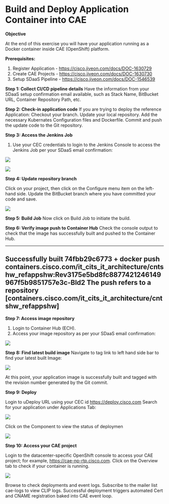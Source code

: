 # Build and Deploy Application Container into CAE

**Objective**

At the end of this exercise you will have your application running as a Docker container inside CAE (OpenShift) platform.

**Prerequisites:**

1. Register Application - https://cisco.jiveon.com/docs/DOC-1630729
2. Create CAE Projects - https://cisco.jiveon.com/docs/DOC-1630730
3. Setup SDaaS Pipeline  - https://cisco.jiveon.com/docs/DOC-1546539                   

**Step 1: Collect CI/CD pipeline details**
Have the information from your SDaaS setup confirmation email available, such as Stack Name, BitBucket URL, Container Repository Path, etc.

**Step 2: Check-in application code**
If you are trying to deploy the reference Application:
Checkout your branch.
Update your local repository.
Add the necessary Kubernates Configuration files and Dockerfile.
Commit and  push the update code to the Git repository.

**Step 3: Access the Jenkins Job**
1. Use your CEC credentials to login to the Jenkins Console to access the Jenkins Job per your SDaaS email confirmation:

![](http://minio.cisco.com:80/hackmd/uploads/upload_e92e204a9cd45ac2fe87d08512bb44d5.png)

![](http://minio.cisco.com:80/hackmd/uploads/upload_84648d9b628a9eafb756983a5ce0e40d.png)


**Step 4: Update repository branch**
 
Click on your project, then click on the Configure menu item on the left-hand side. Update the BitBucket branch where you have committed your code and save.

 ![](http://minio.cisco.com:80/hackmd/uploads/upload_ca850df649d77ec7c652737eaac1ec7a.png)


**Step 5: Build Job**
Now click on Build Job to initiate the build.
 

**Step 6: Verify image push to Container Hub**
Check the console output to check that the image has successfully built and pushed to the Container Hub.

------------------------------------------------
Successfully built 74fbb29c6773 + docker push containers.cisco.com/it_cits_it_architecture/cntshw_refappshw:Rev3175e5bd8fc8877421246149967f5b9851757e3c-Bld2 The push refers to a repository [containers.cisco.com/it_cits_it_architecture/cntshw_refappshw]
------------------------------------------------

**Step 7: Access image repository**

1. Login to Container Hub (ECH).
2. Access your image repository as per your SDaaS email confirmation:

![](http://minio.cisco.com:80/hackmd/uploads/upload_284881d9f71ad47c6f280140274bc15d.png)


**Step 8: Find latest build image**
Navigate to tag link to left hand side bar to find your latest built Image:

![](http://minio.cisco.com:80/hackmd/uploads/upload_91af93dfb7ad67a8e020ebf7d82f66e0.png)


At this point, your application image is successfully built and tagged with the revision number generated by the Git commit.

**Step 9: Deploy** 

Login to uDeploy URL using your CEC id https://deploy.cisco.com
Search for your application under Applications Tab: 

![](http://minio.cisco.com:80/hackmd/uploads/upload_58756a16faec403c8604a50b25f3c3fc.png)

Click on the Component to view the status of deploymen

 ![](http://minio.cisco.com:80/hackmd/uploads/upload_790eff405cf909f984b4bcb1f990bb18.png)


**Step 10: Access your CAE project**
 

Login to the datacenter-specific OpenShift console to access your CAE project; for example,  https://cae-np-rtp.cisco.com.
Click on the Overview tab to check if your container is running.

![](http://minio.cisco.com:80/hackmd/uploads/upload_8ec4fed54c310fec1cb4f5451185fa05.png)

Browse to check deployments and event logs.
Subscribe to the mailer list cae-logs to view CLIP logs.
Successful deployment triggers automated Cert and CNAME registration baked into CAE event loop.